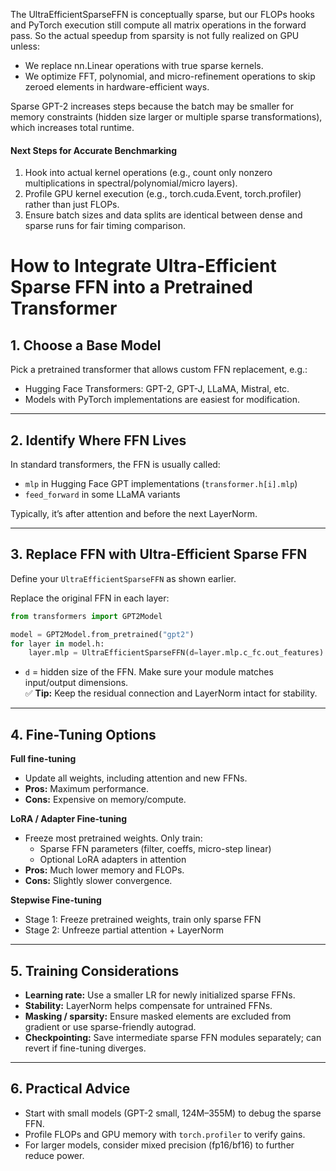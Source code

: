 The UltraEfficientSparseFFN is conceptually sparse, but our FLOPs hooks and PyTorch execution still compute all matrix operations in the forward pass. So the actual speedup from sparsity is not fully realized on GPU unless:

- We replace nn.Linear operations with true sparse kernels.
- We optimize FFT, polynomial, and micro-refinement operations to skip zeroed elements in hardware-efficient ways.

Sparse GPT-2 increases steps because the batch may be smaller for memory constraints (hidden size larger or multiple sparse transformations), which increases total runtime.

#### Next Steps for Accurate Benchmarking
1. Hook into actual kernel operations (e.g., count only nonzero multiplications in spectral/polynomial/micro layers).
2. Profile GPU kernel execution (e.g., torch.cuda.Event, torch.profiler) rather than just FLOPs.
3. Ensure batch sizes and data splits are identical between dense and sparse runs for fair timing comparison.



# How to Integrate Ultra-Efficient Sparse FFN into a Pretrained Transformer

## 1. Choose a Base Model
Pick a pretrained transformer that allows custom FFN replacement, e.g.:  
- Hugging Face Transformers: GPT-2, GPT-J, LLaMA, Mistral, etc.  
- Models with PyTorch implementations are easiest for modification.

---

## 2. Identify Where FFN Lives
In standard transformers, the FFN is usually called:  
- `mlp` in Hugging Face GPT implementations (`transformer.h[i].mlp`)  
- `feed_forward` in some LLaMA variants  

Typically, it’s after attention and before the next LayerNorm.

---

## 3. Replace FFN with Ultra-Efficient Sparse FFN
Define your `UltraEfficientSparseFFN` as shown earlier.  

Replace the original FFN in each layer:

```python
from transformers import GPT2Model

model = GPT2Model.from_pretrained("gpt2")
for layer in model.h:
    layer.mlp = UltraEfficientSparseFFN(d=layer.mlp.c_fc.out_features)
```

- `d` = hidden size of the FFN. Make sure your module matches input/output dimensions.  
✅ **Tip:** Keep the residual connection and LayerNorm intact for stability.

---

## 4. Fine-Tuning Options

**Full fine-tuning**  
- Update all weights, including attention and new FFNs.  
- **Pros:** Maximum performance.  
- **Cons:** Expensive on memory/compute.

**LoRA / Adapter Fine-tuning**  
- Freeze most pretrained weights. Only train:  
  - Sparse FFN parameters (filter, coeffs, micro-step linear)  
  - Optional LoRA adapters in attention  
- **Pros:** Much lower memory and FLOPs.  
- **Cons:** Slightly slower convergence.

**Stepwise Fine-tuning**  
- Stage 1: Freeze pretrained weights, train only sparse FFN  
- Stage 2: Unfreeze partial attention + LayerNorm

---

## 5. Training Considerations
- **Learning rate:** Use a smaller LR for newly initialized sparse FFNs.  
- **Stability:** LayerNorm helps compensate for untrained FFNs.  
- **Masking / sparsity:** Ensure masked elements are excluded from gradient or use sparse-friendly autograd.  
- **Checkpointing:** Save intermediate sparse FFN modules separately; can revert if fine-tuning diverges.

---

## 6. Practical Advice
- Start with small models (GPT-2 small, 124M–355M) to debug the sparse FFN.  
- Profile FLOPs and GPU memory with `torch.profiler` to verify gains.  
- For larger models, consider mixed precision (fp16/bf16) to further reduce power.


